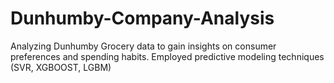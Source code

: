 # Dunhumby-Company-Analysis
Analyzing Dunhumby Grocery data to gain insights on consumer preferences and spending habits. Employed predictive modeling techniques (SVR, XGBOOST, LGBM)
